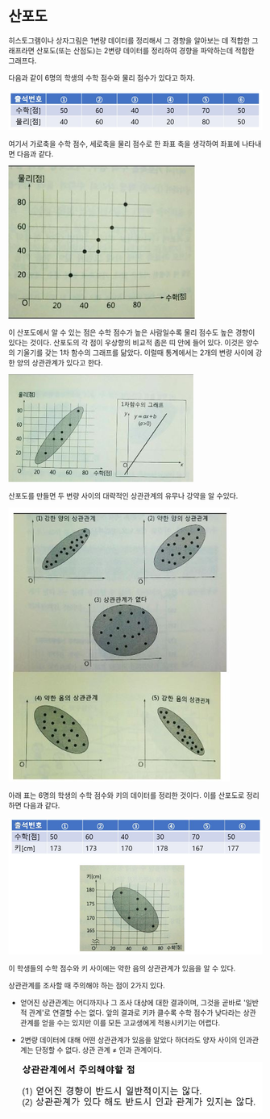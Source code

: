 # 산포도

히스토그램이나 상자그림은 1변량 데이터를 정리해서 그 경향을 알아보는 데 적합한 그래프라면 산포도(또는 산점도)는 2변량 데이터를 정리하여 경향을 파악하는데 적합한 그래프다.

다음과 같이 6명의 학생의 수학 점수와 물리 점수가 있다고 하자. 

![](./Figure/Scatter_Diagram1.JPG)

여기서 가로축을 수학 점수, 세로축을 물리 점수로 한 좌표 축을 생각하여 좌표에 나타내면 다음과 같다.

![](./Figure/Scatter_Diagram2.JPG)

이 산포도에서 알 수 있는 점은 수학 점수가 높은 사람일수록 물리 점수도 높은 경향이 있다는 것이다. 산포도의 각 점이 우상향의 비교적 좁은 띠 안에 들어 있다. 이것은 양수의 기울기를 갖는 1차 함수의 그래프를 닮았다. 이럴때 통계에서는 2개의 변량 사이에 강한 양의 상관관계가 있다고 한다.

![](./Figure/Scatter_Diagram3.JPG)



산포도를 만들면 두 변량 사이의 대략적인 상관관계의 유무나 강약을 알 수있다. 

![](./Figure/Scatter_Diagram4.JPG)



아래 표는 6명의 학생의 수학 점수와 키의 데이터를 정리한 것이다. 이를 산포도로 정리하면 다음과 같다.

![](./Figure/Scatter_Diagram5.JPG)

이 학생들의 수학 점수와 키 사이에는 약한 음의 상관관계가 있음을 알 수 있다.



상관관계를 조사할 때 주의해야 하는 점이 2가지 있다. 

- 얻어진 상관관계는 어디까지나 그 조사 대상에 대한 결과이며, 그것을 곧바로 '일반적 관계'로 연결할 수는 없다. 앞의 결과로 키카 클수록 수학 점수가 낮다라는 상관관계를 얻을 수는 있지만 이를 모든 고교생에게 적용시키기는 어렵다. 

- 2변량 데이터에 대해 어떤 상관관계가 있음을 알았다 하더라도 양자 사이의 인과관계는 단정할 수 없다. 상관 관계 ≠ 인과 관계이다. 

  

  ![](./Figure/Scatter_Diagram6.JPG)


